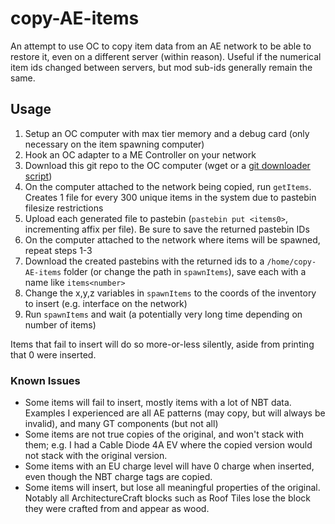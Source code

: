 # copy-AE-items
An attempt to use OC to copy item data from an AE network to be able to restore it, even on a different server (within reason). Useful if the numerical item ids changed between servers, but mod sub-ids generally remain the same.

## Usage

1. Setup an OC computer with max tier memory and a debug card (only necessary on the item spawning computer)
2. Hook an OC adapter to a ME Controller on your network
3. Download this git repo to the OC computer (wget or a [git downloader script](https://github.com/OpenPrograms/Gopher-Programs/blob/master/gitrepo.lua))
4. On the computer attached to the network being copied, run `getItems`. Creates 1 file for every 300 unique items in the system due to pastebin filesize restrictions
5. Upload each generated file to pastebin (`pastebin put <items0>`, incrementing affix per file). Be sure to save the returned pastebin IDs
6. On the computer attached to the network where items will be spawned, repeat steps 1-3
7. Download the created pastebins with the returned ids to a `/home/copy-AE-items` folder (or change the path in `spawnItems`), save each with a name like `items<number>`
8. Change the x,y,z variables in `spawnItems` to the coords of the inventory to insert (e.g. interface on the network)
9. Run `spawnItems` and wait (a potentially very long time depending on number of items)

Items that fail to insert will do so more-or-less silently, aside from printing that 0 were inserted.

### Known Issues

- Some items will fail to insert, mostly items with a lot of NBT data. Examples I experienced are all AE patterns (may copy, but will always be invalid), and many GT components (but not all)
- Some items are not true copies of the original, and won't stack with them; e.g. I had a Cable Diode 4A EV where the copied version would not stack with the original version.
- Some items with an EU charge level will have 0 charge when inserted, even though the NBT charge tags are copied.
- Some items will insert, but lose all meaningful properties of the original. Notably all ArchitectureCraft blocks such as Roof Tiles lose the block they were crafted from and appear as wood.
